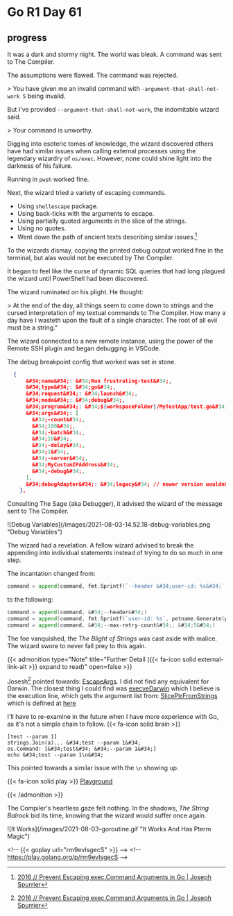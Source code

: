 # Go R1 Day 61


## progress

It was a dark and stormy night.
The world was bleak.
A command was sent to The Compiler.

The assumptions were flawed.
The command was rejected.

&gt; You have given me an invalid command with `-argument-that-shall-not-work 5` being invalid.

But I&#39;ve provided `--argument-that-shall-not-work`, the indomitable wizard said.

&gt; Your command is unworthy.

Digging into esoteric tomes of knowledge, the wizard discovered others have had similar issues when calling external processes using the legendary wizardry of `os/exec`.
However, none could shine light into the darkness of his failure.

Running in `pwsh` worked fine.

Next, the wizard tried a variety of escaping commands.

- Using `shellescape` package.
- Using back-ticks with the arguments to escape.
- Using partially quoted arguments in the slice of the strings.
- Using no quotes.
- Went down the path of ancient texts describing similar issues.[^similar-issues]

To the wizards dismay, copying the printed debug output worked fine in the terminal, but alas would not be executed by The Compiler.

It began to feel like the curse of dynamic SQL queries that had long plagued the wizard until PowerShell had been discovered.

The wizard ruminated on his plight.
He thought:

&gt; At the end of the day, all things seem to come down to strings and the cursed interpretation of my textual commands to The Compiler.
How many a day have I wasteth upon the fault of a single character.
The root of all evil must be a string.&#34;

The wizard connected to a new remote instance, using the power of the Remote SSH plugin and began debugging in VSCode.

The debug breakpoint config that worked was set in stone.

```json
  {
      &#34;name&#34;: &#34;Run frustrating-test&#34;,
      &#34;type&#34;: &#34;go&#34;,
      &#34;request&#34;: &#34;launch&#34;,
      &#34;mode&#34;: &#34;debug&#34;,
      &#34;program&#34;: &#34;${workspaceFolder}/MyTestApp/test.go&#34;,
      &#34;args&#34;: [
        &#34;-count&#34;,
        &#34;100&#34;,
        &#34;-batch&#34;,
        &#34;10&#34;,
        &#34;-delay&#34;,
        &#34;1&#34;,
        &#34;-server&#34;,
        &#34;MyCustomIPAddress&#34;,
        &#34;-debug&#34;,
      ],
      &#34;debugAdapter&#34;: &#34;legacy&#34; // newer version wouldn&#39;t work remote
    },
```

Consulting The Sage (aka Debugger), it advised the wizard of the message sent to The Compiler.

![Debug Variables](/images/2021-08-03-14.52.18-debug-variables.png &#34;Debug Variables&#34;)

The wizard had a revelation.
A fellow wizard advised to break the appending into individual statements instead of trying to do so much in one step.

The incantation changed from:

```go
command = append(command, fmt.Sprintf(`--header &#34;user-id: %s&#34;`, petname.Generate(petNameLength, &#34;-&#34;))
```

to the following:

```go
command = append(command, &#34;--header&#34;)
command = append(command, fmt.Sprintf(`user-id: %s`, petname.Generate(petNameLength, &#34;-&#34;)))
command = append(command, &#34;--max-retry-count&#34;, &#34;5&#34;)
```

The foe vanquished, the _The Blight of Strings_ was cast aside with malice.
The wizard swore to never fall prey to this again.

{{&lt; admonition type=&#34;Note&#34; title=&#34;Further Detail ({{&lt; fa-icon solid  external-link-alt &gt;}} expand to read)&#34; open=false &gt;}}

Josesh[^similar-issues] pointed towards: [EscapeArgs](https://github.com/golang/go/blob/8a7ee4c51e992174d432ce0f40d9387a32d6ee4a/src/syscall/exec_windows.go#L26).
I did not find any equivalent for Darwin.
The closest thing I could find was [execveDarwin](https://github.com/golang/go/blob/8a7ee4c51e992174d432ce0f40d9387a32d6ee4a/src/syscall/exec_unix.go#L303) which I believe is the execution line, which gets the argument list from: [SlicePtrFromStrings](https://github.com/golang/go/blob/8a7ee4c51e992174d432ce0f40d9387a32d6ee4a/src/syscall/exec_unix.go#L284) which is defined at [here](https://github.com/golang/go/blob/8a7ee4c51e992174d432ce0f40d9387a32d6ee4a/src/syscall/exec_unix.go#L86)

I&#39;ll have to re-examine in the future when I have more experience with Go, as it&#39;s not a simple chain to follow. {{&lt; fa-icon solid  brain &gt;}}

```text
[test --param 1]
strings.Join(a)... &#34;test --param 1&#34;
os.Command: [&#34;test&#34; &#34;--param 1&#34;]
echo &#34;test --param 1\n&#34;
```

This pointed towards a similar issue with the `\n` showing up.

{{&lt; fa-icon solid  play &gt;}} [Playground](https://play.golang.org/p/2iNCcDX0dWi)

{{&lt; /admonition &gt;}}

The Compiler&#39;s heartless gaze felt nothing.
In the shadows, _The String Balrock_ bid its time, knowing that the wizard would suffer once again.

![It Works](/images/2021-08-03-goroutine.gif &#34;It Works And Has Pterm Magic&#34;)

&lt;!-- {{&lt; goplay url=&#34;rm9evIsgecS&#34; &gt;}} --&gt;
&lt;!-- https://play.golang.org/p/rm9evIsgecS --&gt;

[^similar-issues]: [2016 // Prevent Escaping exec.Command Arguments in Go | Joseph Spurrier](https://www.josephspurrier.com/prevent-escaping-exec-command-arguments-in-go)

